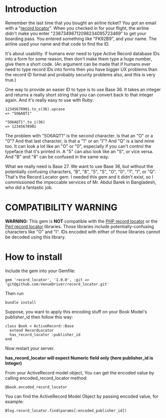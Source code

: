 # Introduction

Remember the last time that you bought an airline ticket?  You got an email with a
"[record locator](http://en.wikipedia.org/wiki/Record_locator)".
When you checked in for your flight, the airline didn't make you enter "23873498712098234095723469"
to get your boarding pass.  You entered something like "FK92B9", and your name.  The airline used
your name and that code to find the ID.

It's about usability.  If humans ever need to type Active Record database IDs into a form for some
reason, then don't make them type a huge number, give them a short code.  (An argument can be made
that if humans ever need to type record IDs into forms then you have bigger UX problems than the
record ID format and probably security problems also, and this is very true.)

One way to provide an easier ID to type is to use Base 36.  It takes an integer and returns a really
short string that you can convert back to that integer again.  And it's really easy to use with
Ruby:

    12345678901.to_s(36).upcase
    => "5O6AQT1"

    "5O6AQT1".to_i(36)
    => 12345678901

The problem with "5O6AQT1" is the second character.  Is that an "O" or a "0"?  And that last
character, is that a "1" or an "I"?  And "Q" is a land mine too.  It can look a lot like an "O" or
"0", especially if you can't control the typeface that it's printed in.  A "5" can also look like an "S", or vice versa.  And "B" and "8" can be confused in the same way.

What we really need is Base 27.  We want to use Base 36, but without the potentially confusing
characters, "B", "8", "5", "S", "O", "0", "1", "I", or "Q".  That's the Record Locator gem.  I needed this gem and it
didn't exist, so I commissioned the impeccable services of Mr. Abdul Barek in Bangladesh, who did a
fantastic job.

# COMPATIBILITY WARNING

**WARNING:** This gem is **NOT** compatible with the
[PHP record locator](https://github.com/jakoubek/php-recordlocator) or the
[Perl record locator](http://search.cpan.org/~jesse/Number-RecordLocator-0.005/lib/Number/RecordLocator.pm)
libraries.  Those libraries include potentially-confusing characters like "O" and "I".  IDs encoded
with either of those libraries cannot be decoded using this library.

# How to install

Include the gem into your Gemfile:

    gem 'record_locator', '1.0.0', :git => 'git@github.com:VenueDriver/record_locator.git'

Then run

    bundle install

Suppose, you want to apply this encoding stuff on your Book Model's publisher_id then follow this way:

    class Book < ActiveRecord::Base
      extend RecordLocator
      has_record_locator :publisher_id
    end

Now restart your server.

**has_record_locator will expect Numeric field only (here publisher_id is Integer)**

From your ActiveRecord model object, You can get the encoded value by calling encoded_record_locator method:

    @book.encoded_record_locator

You can find the ActiveRecord Model Object by passing encoded value, for example:

    Blog.record_locator.find(params[:encoded_publisher_id])
